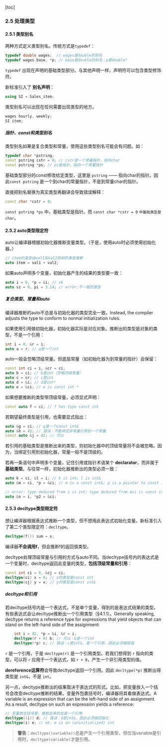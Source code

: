 [toc]

### 2.5 处理类型

#### 2.5.1 类型别名

两种方式定义类型别名。传统方式是`typedef`：

```cpp
typedef double wages;  // wages是double的别名
typedef wages base, *p; // base是double的别名；p是double*
```

`typedef` 出现在声明的基础类型部分。与其他声明一样，声明符可以包含类型修饰符。

新标准引入了 **别名声明**：

```cpp
using SI = Sales_item;
```

类型别名可以出现在任何需要出现类型的地方。

```cpp
wages hourly, weekly;
SI item;
```

##### 指针、const和类型别名

类型别名如果是复合类型和常量，使用这些类型别名可能会有问题。如：

```cpp
typedef char *pstring;
const pstring cstr = 0; // cstr是一个常量指针，指向char
const pstring *ps; // ps是指针，指向一个常量指针
```

基础类型部分的const修改给定类型，这里是 `pstring` —— 指向char的指针。因此`const pstring` 是一个到char的常量指针，不是到常量char的指针。

直接把别名替换为真实类型再翻译会导致错误解释：

```cpp
const char *cstr = 0;
```

`const pstring *ps` 中，基础类型是指针。而 `const char *cstr = 0` `中基础类型是char`。

#### 2.5.2 auto类型限定符

auto让编译器根据初始化器推断变量类型。（于是，使用auto时必须使用初始化器。）

```cpp
// item的类型由val1和val2的和的类型推断
auto item = val1 + val2;
```

如果auto声明多个变量，初始化器产生的结果的类型要一致：

```cpp
auto i = 0, *p = &i; // ok
auto sz = 0, pi = 3.14; // error:不一致的类型
```

##### 复合类型、常量和auto

编译器推断的auto不总是与初始化器的类型完全一致。Instead, the compiler adjusts the type to conform to normal initialization rules.

如果使用引用做初始化器，初始化器实际是对应对象。推断出的类型是对象的类型，不是一个引用：

```cpp
int i = 0, &r = i;
auto a = r; // a是一个int
```

auto一般会忽略顶级常量。但底层常量（如初始化器为到常量的指针）会保留：

```cpp
const int ci = i, &cr = ci;
auto b = ci; // b是int（忽略顶级常量）
auto c = cr; // c是int
auto d = &i; // d是int*
auto e = &ci; // e is const int *
```

如果想要推断的类型带顶级常量，必须显式声明：

```cpp
const auto f = ci; // f has type const int
```

若期望最终类型是引用，也需要显式指出：

```cpp
auto &g = ci; // g是一个const int&
auto &h = 42; // 错误：不能绑定非常量引用到一个常量
const auto &j = 42; // 可以
```

若引用的基础类型是推断出来的类型，则初始化器中的顶级常量将不会被忽略。因为，当绑定引用到初始化器，常量一般不是顶级的。

若再一条语句中声明多个变量，记住引用或指针术语某个 **declarator**，而非属于**基础类型**。与往常一样，初始化器推断出的类型必须一致：

```cpp
auto k = ci, &l = i; // k is int; l is int&
auto &m = ci, *p = &ci; // m is a const int&; p is a pointer to const int

// error: type deduced from i is int; type deduced from &ci is const int
auto &n = i, *p2 = &ci;
```

#### 2.5.3 decltype类型限定符

想让编译器根据表达式推断一个类型，但不想用此表达式初始化变量。新标准引入了第二个类型限定符：`decltype`。

```cpp
decltype(f()) sum = x;
```

编译器**不会调用f**，但会推断f的返回值类型。

decltype处理顶级常量与引用的方式与auto不同。当decltype括号内的表达式是一个变量时，decltype返回此变量的类型，**包括顶级常量和引用**：

```cpp
const int ci = 0, &cj = ci;
decltype(ci) x = 0; // x的类型是const int
decltype(cj) y = x; // y的类型是const int&
```

##### decltype和引用

若decltype括号内是一个表达式，不是单个变量，得到的是表达式结果的类型。有些表达式会让decltype推断出一个引用类型（§4.1.1）。Generally speaking, decltype returns a reference type for expressions that yield objects that can stand on the left-hand side of the assignment:

```cpp
    int i = 42, *p = &i, &r = i;
    decltype(r + 0) b; // 可以：b是一个int
    decltype(*p) c; // 错误：c是int&，是一个引用，因此必须被赋值
```

`r` 是一个引用，于是 `decltype(r)` 是一个引用类型。若我们想得到 `r` 指向的类型，可以将 `r` 应用于一个表达式，如 `r + 0`，产生一个非引用类型的值。

**dereference运算符**会导致decltype返回一个引用。因此 `decltype(*p)` 推断出得类型是 `int&`，不是 `int`。

另一点，decltype推断出的结果取决于表达式的形式。比如，把变量放入一个括号会改变decltype推断的结果。变量外包裹括号时，编译器将其看做表达式。A variable is an expression that can be the left-hand side of an assignment. As a result, decltype on such an expression yields a reference:

```cpp
// 变量放在括号里，推断出来的总是一个引用
decltype((i)) d; // 错误：d是int&，因此必须被初始化
decltype(i) e; // ok: e is an (uninitialized) int
```

> **警告**：`decltype((variable))`总是产生一个引用类型，但仅当variable是引用时，`decltype(variable)`才是引用。
